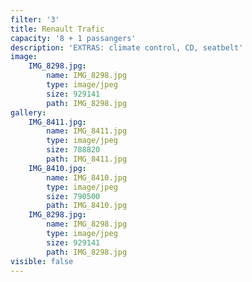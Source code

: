 ```yaml
---
filter: '3'
title: Renault Trafic
capacity: '8 + 1 passangers'
description: 'EXTRAS: climate control, CD, seatbelt'
image:
    IMG_8298.jpg:
        name: IMG_8298.jpg
        type: image/jpeg
        size: 929141
        path: IMG_8298.jpg
gallery:
    IMG_8411.jpg:
        name: IMG_8411.jpg
        type: image/jpeg
        size: 788820
        path: IMG_8411.jpg
    IMG_8410.jpg:
        name: IMG_8410.jpg
        type: image/jpeg
        size: 790500
        path: IMG_8410.jpg
    IMG_8298.jpg:
        name: IMG_8298.jpg
        type: image/jpeg
        size: 929141
        path: IMG_8298.jpg
visible: false
---
```


